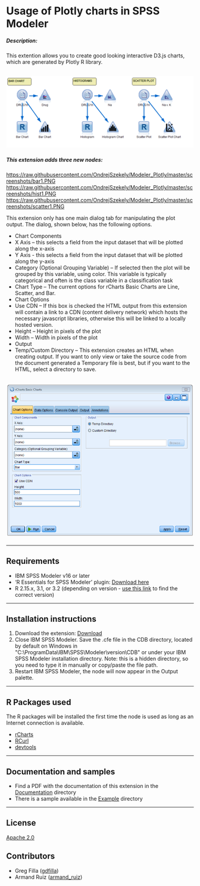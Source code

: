 # Usage of Plotly charts in SPSS Modeler
##### Description:

This extention allows you to create good looking interactive D3.js charts, which are generated by Plotly R library. 

![Stream](https://raw.githubusercontent.com/OndrejSzekely/Modeler_Plotly/master/screenshots/grafy.PNG)
---

##### This extension adds three new nodes: 
https://raw.githubusercontent.com/OndrejSzekely/Modeler_Plotly/master/screenshots/bar1.PNG https://raw.githubusercontent.com/OndrejSzekely/Modeler_Plotly/master/screenshots/hist1.PNG https://raw.githubusercontent.com/OndrejSzekely/Modeler_Plotly/master/screenshots/scatter1.PNG

This extension only has one main dialog tab for manipulating the plot output.  The dialog, shown below, has the following options.

- Chart Components
 - X Axis – this selects a field from the input dataset that will be plotted along the x-axis
 - Y Axis - this selects a field from the input dataset that will be plotted along the y-axis
 - Category (Optional Grouping Variable) – If selected then the plot will be grouped by this variable, using color.  This variable is typically categorical and often is the class variable in a classification task
 - Chart Type – The current options for rCharts Basic Charts are Line, Scatter, and Bar.
- Chart Options
 - Use CDN – If this box is checked the HTML output from this extension will contain a link to a CDN (content delivery network) which hosts the necessary javascript libraries, otherwise this will be linked to a locally hosted version.
 - Height – Height in pixels of the plot
 - Width – Width in pixels of the plot
- Output
 - Temp/Custom Directory – This extension creates an HTML when creating output.  If you want to only view or take the source code from the document generated a Temporary file is best, but if you want to the HTML, select a directory to save.


![Dialog1](https://raw.githubusercontent.com/IBMPredictiveAnalytics/rCharts_Basic_Charts/master/screenshots/dialog.png)
---
---
Requirements
----
- IBM SPSS Modeler v16 or later
- ‘R Essentials for SPSS Modeler’ plugin: [Download here][4]
-  R 2.15.x, 3.1, or 3.2 (depending on version - [use this link][6] to find the correct version)

---
Installation instructions
----
1. Download the extension: [Download][5]
2. Close IBM SPSS Modeler. Save the .cfe file in the CDB directory, located by default on Windows in "C:\ProgramData\IBM\SPSS\Modeler\version\CDB" or under your IBM SPSS Modeler installation directory.  Note: this is a hidden directory, so you need to type it in manually or copy/paste the file path.
3. Restart IBM SPSS Modeler, the node will now appear in the Output palette.

---
R Packages used
----
The R packages will be installed the first time the node is used as long as an Internet connection is available.

- [rCharts][7]
- [RCurl][8]
- [devtools][9]


---
Documentation and samples
----
- Find a PDF with the documentation of this extension in the [Documentation][2] directory
- There is a sample available in the [Example][3] directory


---
License
----

[Apache 2.0][1]


Contributors
----

  - Greg Filla ([gdfilla](https://twitter.com/gdfilla))
  - Armand Ruiz ([armand_ruiz](https://twitter.com/armand_ruiz))

[1]: http://www.apache.org/licenses/LICENSE-2.0.html
[2]: https://github.com/IBMPredictiveAnalytics/rCharts_Basic_Charts/tree/master/docs
[3]: https://github.com/IBMPredictiveAnalytics/rCharts_Basic_Charts/tree/master/example
[4]: https://github.com/IBMPredictiveAnalytics/R_Essentials_Modeler/releases
[5]:https://github.com/IBMPredictiveAnalytics/rCharts_Basic_Charts/blob/master/src/rChartsBasicCharts.cfe
[6]:https://developer.ibm.com/predictiveanalytics/downloads/
[7]: http://ramnathv.github.io/rCharts/
[8]: https://cran.r-project.org/web/packages/RCurl/
[9]: https://cran.r-project.org/web/packages/devtools/
